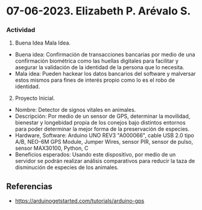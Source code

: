 # 07-06-2023. Elizabeth P. Arévalo S.
### Actividad

1. Buena Idea Mala Idea.

  - Buena idea: Confirmación de transacciones bancarias por medio de una confirmación biométrica como las huellas digitales para facilitar y asegurar la validación de la identidad de la persona que lo necesita.
  - Mala idea: Pueden hackear los datos bancarios del software y malversar estos mismos para fines de interés propio como lo es el robo de identidad.

2. Proyecto Inicial.

  - Nombre: Detector de signos vitales en animales.
  - Descripción: Por medio de un sensor de GPS, determinar la movilidad, bienestar y longebidad propia de los conejos bajo distintos entornos para poder determinar la mejor forma de la preservación de especies.
  - Hardware, Software: Arduino UNO REV3 "A000066", cable USB 2.0 tipo A/B, NEO-6M GPS Module, Jumper Wires, sensor PIR, sensor de pulso, sensor MAX30100, Python, C
  - Beneficios esperados: Usando este dispositivo, por medio de un servidor se podrán realizar análisis comparativos para reducir la taza de disminución de especies de los animales.

## Referencias

- https://arduinogetstarted.com/tutorials/arduino-gps
